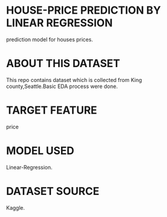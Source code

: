 # HOUSE-PRICE PREDICTION BY LINEAR REGRESSION
prediction model for houses prices.
# ABOUT THIS DATASET
This repo contains dataset which is collected from King county,Seattle.Basic EDA process were done.
# TARGET FEATURE
price
# MODEL USED
Linear-Regression.
# DATASET SOURCE
Kaggle.

